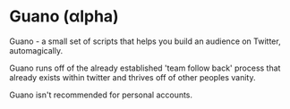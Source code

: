 Guano (αlpha)
=====

Guano - a small set of scripts that helps you build an audience on Twitter, automagically.

Guano runs off of the already established 'team follow back' process that already exists within twitter and thrives off of other peoples vanity.

Guano isn't recommended for personal accounts.
